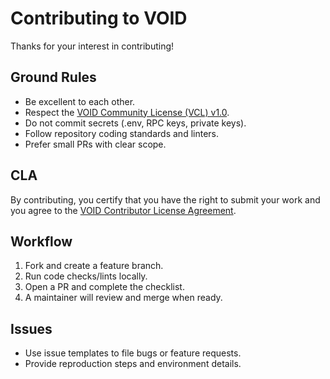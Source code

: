# Contributing to VOID

Thanks for your interest in contributing!

## Ground Rules
- Be excellent to each other.
- Respect the [VOID Community License (VCL) v1.0](LICENSE).
- Do not commit secrets (.env, RPC keys, private keys).
- Follow repository coding standards and linters.
- Prefer small PRs with clear scope.

## CLA
By contributing, you certify that you have the right to submit your work
and you agree to the [VOID Contributor License Agreement](CLA.md).

## Workflow
1. Fork and create a feature branch.
2. Run code checks/lints locally.
3. Open a PR and complete the checklist.
4. A maintainer will review and merge when ready.

## Issues
- Use issue templates to file bugs or feature requests.
- Provide reproduction steps and environment details.
